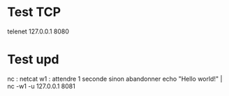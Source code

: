 # Test TCP
telenet 127.0.0.1 8080

# Test upd
nc : netcat
w1 : attendre 1 seconde sinon abandonner
echo "Hello world!" | nc -w1 -u 127.0.0.1 8081